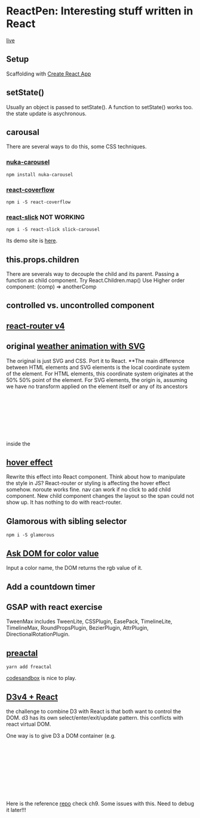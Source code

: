 # ReactPen: Interesting stuff written in React

[live](https://rdwrcode.github.io/reactpen)

## Setup
Scaffolding with [Create React App](https://github.com/facebookincubator/create-react-app)

## setState()
Usually an object is passed to setState(). A function to setState() works too. 
the state update is asychronous.

## carousal
There are several ways to do this, some CSS techniques.

### [nuka-carousel](https://github.com/FormidableLabs/nuka-carousel)
```
npm install nuka-carousel
```
### [react-coverflow](https://github.com/andyyou/react-coverflow)
```
npm i -S react-coverflow
```

### [react-slick](https://github.com/akiran/react-slick) **NOT WORKING**
```
npm i -S react-slick slick-carousel
```
Its demo site is [here](http://neostack.com/opensource/react-slick).

## this.props.children
There are severals way to decouple the child and its parent. 
Passing a function as child component.
Try React.Children.map()
Use Higher order component: (comp) => anotherComp

## controlled vs. uncontrolled component

## [react-router v4](https://github.com/ReactTraining/react-router)

## original [weather animation with SVG](http://codepen.io/thebabydino/pen/qrzpBo)
The original is just SVG and CSS. Port it to React.
**The main difference between HTML elements and SVG elements is the local coordinate system of the element. 
For HTML elements, this coordinate system originates at the 50% 50% point of the element. 
For SVG elements, the origin is, assuming we have no transform applied on the element itself or any of its ancestors inside the <svg> element, at the 0 0 point of the SVG canvas. **

## [hover effect](http://codepen.io/tutsplus/pen/XMPQGV)
Rewrite this effect into React component. Think about how to manipulate the style in JS?
React-router or styling is affecting the hover effect somehow. 
noroute works fine.
nav can work if no click to add child component. New child component changes the layout so the span could not show up.
It has nothing to do with react-router.

## Glamorous with sibling selector
```
npm i -S glamorous
```

## [Ask DOM for color value](http://jsfiddle.net/developit/tneyp3gr/)
Input a color name, the DOM returns the rgb value of it. 

## Add a countdown timer

## GSAP with react exercise
TweenMax includes TweenLite, CSSPlugin, EasePack, TimelineLite, TimelineMax, RoundPropsPlugin, BezierPlugin, AttrPlugin, DirectionalRotationPlugin.

## [preactal](https://github.com/FormidableLabs/freactal)
```
yarn add freactal
```
[codesandbox](https://codesandbox.io/) is nice to play.

## [D3v4 + React](https://medium.com/@Elijah_Meeks/interactive-applications-with-react-d3-f76f7b3ebc71)
the challenge to combine D3 with React is that both want to control the DOM.
d3 has its own select/enter/exit/update pattern. this conflicts with react virtual DOM.

One way is to give D3 a DOM container (e.g. <svg>) and let D3 take care of it.
use react to create elements, use d3 to visualize them.

Here is the reference [repo](https://github.com/emeeks/d3_in_action_2) check ch9.
Some issues with this. Need to debug it later!!!
